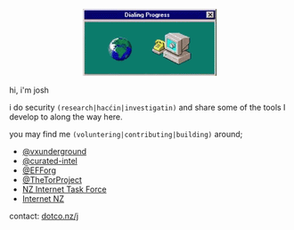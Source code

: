 <p align="center">
  <a href="https://cyber.betteruptime.com">
    <img src=dial-dialup.gif alt="dialup-connection" />
  </a>
</p>

hi, i'm josh

i do security `(research|hacćin|investigatin)` and share some of the tools I develop to along the way here. 

you may find me `(voluntering|contributing|building)` around;

- [@vxunderground](https://github.com/vxunderground)
- [@curated-intel](https://github.com/curated-intel)
- [@EFForg](https://github.com/EFForg)
- [@TheTorProject](https://github.com/TheTorProject)
- [NZ Internet Task Force](https://nzitf.org.nz)
- [Internet NZ](https://internetnz.nz)

contact: [dotco.nz/j](https://dotco.nz/j)
